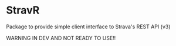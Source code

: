StravR
======

Package to provide simple client interface to Strava's REST API (v3)




WARNING IN DEV AND NOT READY TO USE!!
